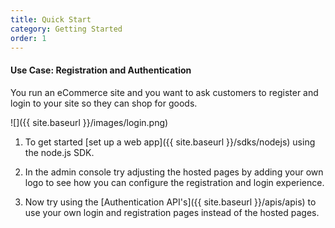 ```yaml
---
title: Quick Start 
category: Getting Started
order: 1
---
```



#### Use Case: Registration and Authentication

You run an eCommerce site and you want to ask customers to register and login to your site so they can shop for goods.

![]({{ site.baseurl }}/images/login.png)

1. To get started [set up a web app]({{ site.baseurl }}/sdks/nodejs) using the node.js SDK.

1. In the admin console try adjusting the hosted pages by adding your own logo to see how you can configure the registration and login experience. 

1. Now try using the [Authentication API's]({{ site.baseurl }}/apis/apis) to use your own login and registration pages instead of the hosted pages. 
